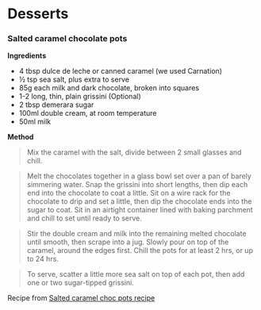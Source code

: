 # Desserts

### Salted caramel chocolate pots

**Ingredients**


* 4 tbsp dulce de leche or canned caramel (we used Carnation)
* &frac12; tsp sea salt, plus extra to serve
* 85g each milk and dark chocolate, broken into squares
* 1-2 long, thin, plain grissini (Optional)
* 2 tbsp demerara sugar
* 100ml double cream, at room temperature
* 50ml milk

**Method**

>Mix the caramel with the salt, divide between 2 small glasses and chill.

>Melt the chocolates together in a glass bowl set over a pan of barely simmering water. Snap the grissini into short lengths, then dip each end into the chocolate to coat a little. Sit on a wire rack for the chocolate to drip and set a little, then dip the chocolate ends into the sugar to coat. Sit in an airtight container lined with baking parchment and chill to set until ready to serve.

>Stir the double cream and milk into the remaining melted chocolate until smooth, then scrape into a jug. Slowly pour on top of the caramel, around the edges first. Chill the pots for at least 2 hrs, or up to 24 hrs.

>To serve, scatter a little more sea salt on top of each pot, then add one or two sugar-tipped grissini.

Recipe from [Salted caramel choc pots recipe](https://www.bbcgoodfood.com/recipes/1912638/salted-caramel-choc-pots)